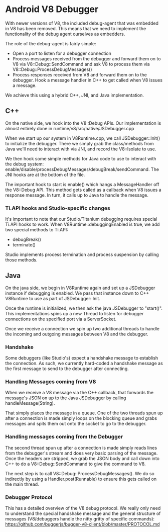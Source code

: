 Android V8 Debugger
====================

With newer versions of V8, the included debug-agent that was embedded in V8 has been removed. This means that we need to implement the functionality of the debug agent ourselves as embedders.

The role of the debug-agent is fairly simple:
- Open a port to listen for a debugger connection
- Process messages received from the debugger and forward them on to V8 via V8::Debug::SendCommand and ask V8 to process them via V8::Debug::ProcessDebugMessages()
- Process responses received from V8 and forward them on to the debugger. Hook a message handler in C++ to get called when V8 issues a message.


We achieve this using a hybrid C++, JNI, and Java implementation.


## C++
On the native side, we hook into the V8::Debug APIs.
Our implementation is almost entirely done in runtime/v8/src/native/JSDebugger.cpp

When we start up our system in V8Runtime.cpp, we call JSDebugger::Init() to initialize the debugger. There we simply grab the class/methods from Java we'll need to interact with via JNI, and record the V8::Isolate to use.

We then hook some simple methods for Java code to use to interact with the debug system: enable/disable/processDebugMessages/debugBreak/sendCommand. The JNI hooks are at the bottom of the file.

The important hook to start is enable() which hangs a MessageHandler off the V8::Debug API. This method gets called as a callback when V8 issues a response message. In turn, it calls up to Java to handle the message.

### Ti.API hooks and Studio-specific changes

It's important to note that our Studio/Titanium debugging requires special Ti.API hooks to work. When V8Runtime::debuggingEnabled is true, we add two special methods to Ti.API:
- debugBreak()
- terminate()

Studio implements process termination and process suspension by calling those methods.

## Java

On the java side, we begin in V8Runtime again and set up a JSDebugger instance if debugging is enabled. We pass that instance down to C++ V8Runtime to use as part of JSDebugger::Init.

Once the runtime is initialized, we then ask the java JSDebugger to "start()". This implementations spins up a new Thread to listen for debugger connections on the specified port via a ServerSocket.

Once we receive a connection we spin up two additional threads to handle the incoming and outgoing messages between V8 and the debugger.

### Handshake

Some debuggers (like Studio's) expect a handshake message to establish the connection. As such, we currently hard-coded a handshake message as the first message to send to the debugger after connecting.


### Handling Messages coming from V8

When we receive a V8 message via the C++ callback, that forwards the message's JSON on up to the Java JSDebugger by calling handleMessage(String).

That simply places the message in a queue. One of the two threads spun up after a connection is made simply loops on the blocking queue and grabs messages and spits them out onto the socket to go to the debugger.


### Handling messages coming from the Debugger

The second thread spun up after a connection is made simply reads lines from the debugger's stream and does very basic parsing of the message. Once the headers are stripped, we grab the JSON body and call down into C++ to do a V8::Debug::SendCommand to give the command to V8.

The next step is to call V8::Debug::ProcessDebugMessages(). We do so indirectly by using a Handler.post(Runnable) to ensure this gets called on the main thread.

### Debugger Protocol

This has a detailed overview of the V8 debug protocol. We really only need to understand the special handshake message and the general structure of messages (V8/debuggers handle the nitty gritty of specific commands):
https://github.com/buggerjs/bugger-v8-client/blob/master/PROTOCOL.md
